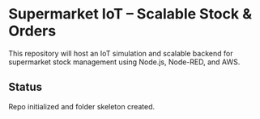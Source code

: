 # Supermarket IoT – Scalable Stock & Orders

This repository will host an IoT simulation and scalable backend for supermarket stock management using Node.js, Node-RED, and AWS.

## Status
Repo initialized and folder skeleton created.
